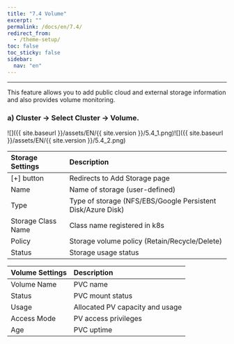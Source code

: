 ```yaml
---
title: "7.4 Volume"
excerpt: ""
permalink: /docs/en/7.4/
redirect_from:
  - /theme-setup/
toc: false
toc_sticky: false
sidebar:
  nav: "en"
---
```



---

This feature allows you to add public cloud and external storage information and also provides volume monitoring.

### a\) Cluster → Select Cluster → Volume.
![]({{ site.baseurl }}/assets/EN/{{ site.version }}/5.4_1.png)![]({{ site.baseurl }}/assets/EN/{{ site.version }}/5.4_2.png)

| **Storage Settings** | **Description**                                               |
| :------------------- | :------------------------------------------------------------ |
| [+] button           | Redirects to Add Storage page                                 |
| Name                 | Name of storage \(user-defined\)                              |
| Type                 | Type of storage \(NFS/EBS/Google Persistent Disk/Azure Disk\) |
| Storage Class Name   | Class name registered in k8s                                  |
| Policy               | Storage volume policy \(Retain/Recycle/Delete\)               |
| Status               | Storage usage status                                          |

| **Volume Settings** | **Description**                 |
| :------------------ | :------------------------------ |
| Volume Name         | PVC name                        |
| Status              | PVC mount status                |
| Usage               | Allocated PV capacity and usage |
| Access Mode         | PV access privileges            |
| Age                 | PVC uptime                      |
